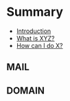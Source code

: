 # Summary

* [Introduction](README.md)
* [What is XYZ?](first-question.md)
* [How can I do X?](second-question.md)

## MAIL

## DOMAIN

